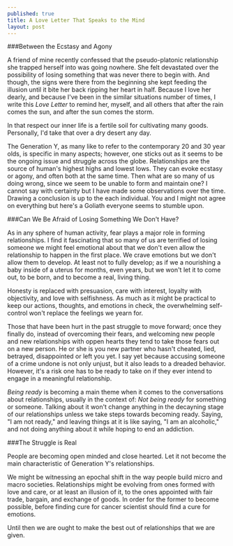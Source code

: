 ```yaml
---
published: true
title: A Love Letter That Speaks to the Mind
layout: post
---
```

###Between the Ecstasy and Agony

A friend of mine recently confessed that the pseudo-platonic relationship she trapped herself into was going nowhere. She felt devastated over the possibility of losing something that was never there to begin with. And though, the signs were there from the beginning she kept feeding the illusion until it bite her back ripping her heart in half. Because I love her dearly, and because I've been in the similar situations number of times, I write this _Love Letter_ to remind her, myself, and all others that after the rain comes the sun, and after the sun comes the storm. 

In that respect our inner life is a fertile soil for cultivating many goods. Personally, I'd take that over a dry desert any day.

The Generation Y, as many like to refer to the contemporary 20 and 30 year olds, is specific in many aspects; however, one sticks out as it seems to be the ongoing issue and struggle across the globe. Relationships are the source of human's highest highs and lowest lows. They can evoke ecstasy or agony, and often both at the same time. Then what are so many of us doing wrong, since we seem to be unable to form and maintain one? I cannot say with certainty but I have made some observations over the time. Drawing a conclusion is up to the each individual. You and I might not agree on everything but here's a Goliath everyone seems to stumble upon.

###Can We Be Afraid of Losing Something We Don't Have?

As in any sphere of human activity, fear plays a major role in forming relationships. I find it fascinating that so many of us are terrified of losing someone we might feel emotional about that we don't even allow the relationship to happen in the first place. We crave emotions but we don't allow them to develop. At least not to fully develop; as if we a nourishing a baby inside of a uterus for months, even years, but we won't let it to come out, to be born, and to become a real, living thing.

Honesty is replaced with presuasion, care with interest, loyalty with objectivity, and love with selfishness. As much as it might be practical to keep our actions, thoughts, and emotions in check, the overwhelming self-control won't replace the feelings we yearn for.

Those that have been hurt in the past struggle to move forward; once they finally do, instead of overcoming their fears, and welcoming new people and new relationships with oppen hearts they tend to take those fears out on a new person. He or she is you new partner who hasn't cheated, lied, betrayed, disappointed or left you yet. I say yet because accusing someone of a crime undone is not only unjust, but it also leads to a dreaded behavior. However, it's a risk one has to be ready to take on if they ever intend to engage in a meaningful relationship.

_Being ready_ is becoming a main theme when it comes to the conversations about relationships, usually in the context of: _Not being ready_ for something or someone. Talking about it won't change anything in the decayning stage of our relationships unless we take steps towards becoming ready. Saying, "I am not ready," and leaving things at it is like saying, "I am an alcoholic," and not doing anything about it while hoping to end an addiction.

###The Struggle is Real

People are becoming open minded and close hearted. Let it not become the main characteristic of Generation Y's relationships. 

We might be witnessing an epochal shift in the way people build micro and macro societies. Relationships might be evolving from ones formed with love and care, or at least an illusion of it, to the ones appointed with fair trade, bargain, and exchange of goods. In order for the former to become possible, before finding cure for cancer scientist should find a cure for emotions. 

Until then we are ought to make the best out of relationships that we are given.